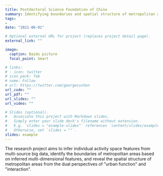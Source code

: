 ```yaml
---
title: Postdoctoral Science Foundation of China
summary: Identifying boundaries and spatial structure of metropolitan areas.
tags:
- 
date: "2021-06-01"

# Optional external URL for project (replaces project detail page).
external_link: ""

image:
  caption: Baidu picture
  focal_point: Smart

# links:
# - icon: twitter
# icon_pack: fab
# name: Follow
# url: https://twitter.com/georgecushen
url_code: ""
url_pdf: ""
url_slides: ""
url_video: ""

# Slides (optional).
#   Associate this project with Markdown slides.
#   Simply enter your slide deck's filename without extension.
#   E.g. `slides = "example-slides"` references `content/slides/example-slides.md`.
#   Otherwise, set `slides = ""`.
slides: example
---
```


The research project aims to infer individual activity space features from multi-source big data, identify the boundaries of metropolitan areas based on inferred multi-dimensional features, and reveal the spatial structure of metropolitan areas from the dual perspectives of "urban function" and "interaction".
